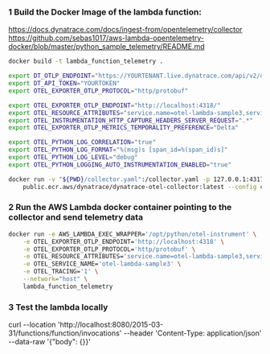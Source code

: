 ### 1 Build the Docker Image of the lambda function:
https://docs.dynatrace.com/docs/ingest-from/opentelemetry/collector
https://github.com/sebas1017/aws-lambda-opentelemetry-docker/blob/master/python_sample_telemetry/README.md

```bash
docker build -t lambda_function_telemetry .
```

```bash
export DT_OTLP_ENDPOINT="https://YOURTENANT.live.dynatrace.com/api/v2/otlp"
export DT_API_TOKEN="YOURTOKEN"
export OTEL_EXPORTER_OTLP_PROTOCOL="http/protobuf"

export OTEL_EXPORTER_OTLP_ENDPOINT="http://localhost:4318/"
export OTEL_RESOURCE_ATTRIBUTES="service.name=otel-lambda-sample3,service.version=1.0.0, environment=dev, tenant=observability"
export OTEL_INSTRUMENTATION_HTTP_CAPTURE_HEADERS_SERVER_REQUEST=".*"
export OTEL_EXPORTER_OTLP_METRICS_TEMPORALITY_PREFERENCE="Delta"

export OTEL_PYTHON_LOG_CORRELATION="true"
export OTEL_PYTHON_LOG_FORMAT="%(msg)s [span_id=%(span_id)s]"
export OTEL_PYTHON_LOG_LEVEL="debug"
export OTEL_PYTHON_LOGGING_AUTO_INSTRUMENTATION_ENABLED="true"

docker run -v "${PWD}/collector.yaml":/collector.yaml -p 127.0.0.1:4317:4317 -p 127.0.0.1:4318:4318 -p 127.0.0.1:55679:55679 \
    public.ecr.aws/dynatrace/dynatrace-otel-collector:latest --config collector.yaml
```

### 2 Run the AWS Lambda docker container pointing to the collector and send telemetry data

```bash
docker run -e AWS_LAMBDA_EXEC_WRAPPER='/opt/python/otel-instrument' \
    -e OTEL_EXPORTER_OTLP_ENDPOINT='http://localhost:4318' \
    -e OTEL_EXPORTER_OTLP_PROTOCOL='http/protobuf' \
    -e OTEL_RESOURCE_ATTRIBUTES='service.name=otel-lambda-sample3,service.version=0.1,deployment.environment=dev' \
    -e OTEL_SERVICE_NAME='otel-lambda-sample3' \
    -e OTEL_TRACING='1' \
    --network="host" \
    lambda_function_telemetry
```

### 3 Test the lambda locally
curl --location 'http://localhost:8080/2015-03-31/functions/function/invocations' --header 'Content-Type: application/json' --data-raw '{"body": {}}'